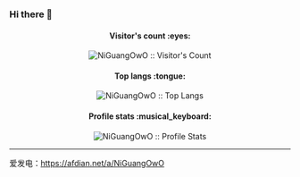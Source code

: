 ### Hi there 👋

<h4 align="center">Visitor's count :eyes:</h4>

<p align="center"><img src="https://profile-counter.glitch.me/NiGuangOwO/count.svg" alt="NiGuangOwO :: Visitor's Count" /></p>

<h4 align="center">Top langs :tongue:</h4>

<p align="center"><img src="https://github-readme-stats.vercel.app/api/top-langs/?username=NiGuangOwO&theme=tokyonight" alt="NiGuangOwO :: Top Langs" /></p>

<h4 align="center">Profile stats :musical_keyboard:</h4>

<p align="center"><img src="https://github-readme-stats.vercel.app/api?username=NiGuangOwO&show_icons=true&theme=synthwave" alt="NiGuangOwO :: Profile Stats" /></p>

---

爱发电：https://afdian.net/a/NiGuangOwO
